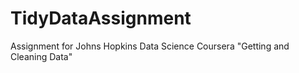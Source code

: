 TidyDataAssignment
==================

Assignment for Johns Hopkins Data Science Coursera "Getting and Cleaning Data"
